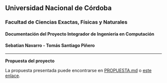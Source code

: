 ## Universidad Nacional de Córdoba
### Facultad de Ciencias Exactas, Físicas y Naturales
#### Documentación del Proyecto Integrador de Ingeniería en Computación
#### Sebatian Navarro - Tomás Santiago Piñero

---

**Propuesta del proyecto**

La propuesta presentada puede encontrarse en [PROPUESTA.md](PROPUESTA.md) o 
[este enlace](https://docs.google.com/document/d/1GQc9GoHYgyAiDGOI61Ge8NXVyK5KAfuLuOzDf7osDfE/edit?usp=sharing).
